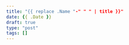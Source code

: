 ```yaml
---
title: "{{ replace .Name "-" " " | title }}"
date: {{ .Date }}
draft: true
type: "post"
tags: []
---
```


